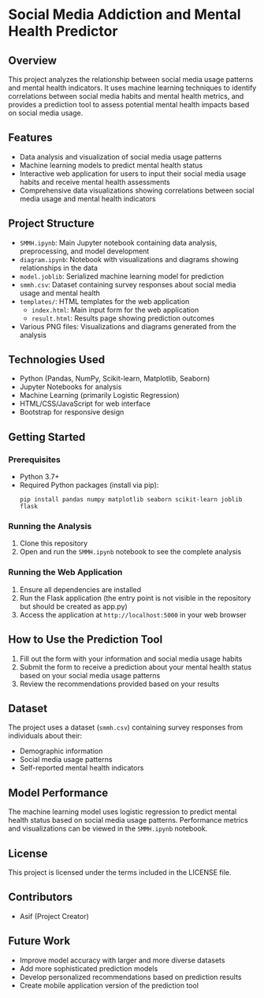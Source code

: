 # Social Media Addiction and Mental Health Predictor

## Overview
This project analyzes the relationship between social media usage patterns and mental health indicators. It uses machine learning techniques to identify correlations between social media habits and mental health metrics, and provides a prediction tool to assess potential mental health impacts based on social media usage.

## Features
- Data analysis and visualization of social media usage patterns
- Machine learning models to predict mental health status
- Interactive web application for users to input their social media usage habits and receive mental health assessments
- Comprehensive data visualizations showing correlations between social media usage and mental health indicators

## Project Structure
- `SMMH.ipynb`: Main Jupyter notebook containing data analysis, preprocessing, and model development
- `diagram.ipynb`: Notebook with visualizations and diagrams showing relationships in the data
- `model.joblib`: Serialized machine learning model for prediction
- `smmh.csv`: Dataset containing survey responses about social media usage and mental health
- `templates/`: HTML templates for the web application
  - `index.html`: Main input form for the web application
  - `result.html`: Results page showing prediction outcomes
- Various PNG files: Visualizations and diagrams generated from the analysis

## Technologies Used
- Python (Pandas, NumPy, Scikit-learn, Matplotlib, Seaborn)
- Jupyter Notebooks for analysis
- Machine Learning (primarily Logistic Regression)
- HTML/CSS/JavaScript for web interface
- Bootstrap for responsive design

## Getting Started

### Prerequisites
- Python 3.7+
- Required Python packages (install via pip):
  ```
  pip install pandas numpy matplotlib seaborn scikit-learn joblib flask
  ```

### Running the Analysis
1. Clone this repository
2. Open and run the `SMMH.ipynb` notebook to see the complete analysis

### Running the Web Application
1. Ensure all dependencies are installed
2. Run the Flask application (the entry point is not visible in the repository but should be created as app.py)
3. Access the application at `http://localhost:5000` in your web browser

## How to Use the Prediction Tool
1. Fill out the form with your information and social media usage habits
2. Submit the form to receive a prediction about your mental health status based on your social media usage patterns
3. Review the recommendations provided based on your results

## Dataset
The project uses a dataset (`smmh.csv`) containing survey responses from individuals about their:
- Demographic information
- Social media usage patterns
- Self-reported mental health indicators

## Model Performance
The machine learning model uses logistic regression to predict mental health status based on social media usage patterns. Performance metrics and visualizations can be viewed in the `SMMH.ipynb` notebook.

## License
This project is licensed under the terms included in the LICENSE file.

## Contributors
- Asif (Project Creator)

## Future Work
- Improve model accuracy with larger and more diverse datasets
- Add more sophisticated prediction models
- Develop personalized recommendations based on prediction results
- Create mobile application version of the prediction tool 